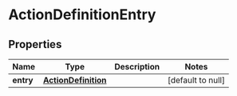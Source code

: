 # ActionDefinitionEntry

## Properties
Name | Type | Description | Notes
------------ | ------------- | ------------- | -------------
**entry** | [**ActionDefinition**](ActionDefinition.md) |  | [default to null]


